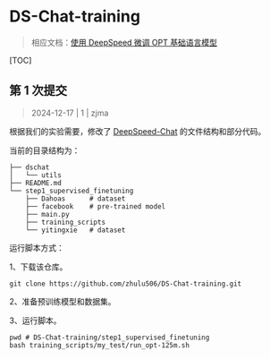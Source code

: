 # DS-Chat-training

> 相应文档：[使用 DeepSpeed 微调 OPT 基础语言模型](https://blog.csdn.net/weixin_43254181/article/details/144494212)

[TOC]

## 第 1 次提交

> 2024-12-17 | 1 | zjma

根据我们的实验需要，修改了 [DeepSpeed-Chat](https://github.com/microsoft/DeepSpeedExamples/tree/master/applications/DeepSpeed-Chat) 的文件结构和部分代码。

当前的目录结构为：

```
├── dschat
│   └── utils
├── README.md
└── step1_supervised_finetuning
    ├── Dahoas      # dataset
    ├── facebook    # pre-trained model
    ├── main.py
    ├── training_scripts
    └── yitingxie   # dataset
```

运行脚本方式：

1、下载该仓库。

```
git clone https://github.com/zhulu506/DS-Chat-training.git
```

2、准备预训练模型和数据集。

3、运行脚本。

```
pwd # DS-Chat-training/step1_supervised_finetuning
bash training_scripts/my_test/run_opt-125m.sh
```
